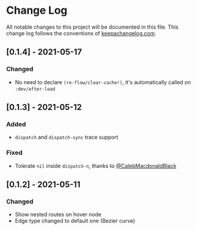# Change Log
All notable changes to this project will be documented in this file. This change log follows the conventions of [keepachangelog.com](http://keepachangelog.com/).

## [0.1.4] - 2021-05-17

### Changed
- No need to declare `(re-flow/clear-cache!)`, it's automatically called on `:dev/after-load`

## [0.1.3] - 2021-05-12

### Added
- `dispatch` and `dispatch-sync` trace support 

### Fixed

- Tolerate `nil` inside `dispatch-n`, thanks to [@CalebMacdonaldBlack](https://github.com/ertugrulcetin/re-frame-flow/issues/2)

## [0.1.2] - 2021-05-11

### Changed

- Show nested routes on hover node
- Edge type changed to default one (Bezier curve)
